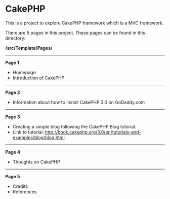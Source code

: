 # CakePHP

This is a project to explore CakePHP framework which is a MVC framework.

There are 5 pages in this project. These pages can be found in this directory:

**/src/Template/Pages/**

---------------------

**Page 1**
- Homepage
- Introduction of CakePHP

---------------------

**Page 2**
- Information about how to install CakePHP 3.0 on GoDaddy.com

---------------------

**Page 3**
- Creating a simple blog following the CakePHP Blog tutorial.
- Link to tutorial: http://book.cakephp.org/3.0/en/tutorials-and-examples/blog/blog.html

---------------------

**Page 4**
- Thoughts on CakePHP

---------------------

**Page 5**
- Credits
- References
